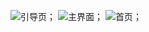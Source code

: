 ![引导页](https://github.com/Marlborn/uidemo/blob/master/screenshort/Screenshot_2017-06-26-17-35-17-17.png)；
![主界面](https://github.com/marlborn@foxmail.com/uidemo/screenshort/Screenshot_2017-06-26-17-35-36-37.png)；
![首页](https://github.com/Marlborn/uidemo/screenshort/Screenshot_2017-06-26-17-35-45-92.png)；
